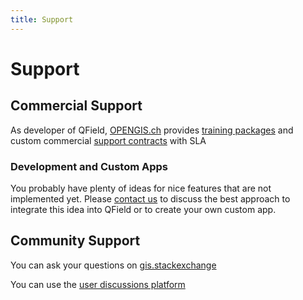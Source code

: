 ```yaml
---
title: Support
---
```


# Support

## Commercial Support

As developer of QField, [OPENGIS.ch](https://www.opengis.ch/#features)
provides [training packages](https://www.opengis.ch/qfield-training/)
and custom commercial [support contracts](https://www.opengis.ch/qgis-support/) with SLA

### Development and Custom Apps

You probably have plenty of ideas for nice features that are not
implemented yet. Please [contact us](https://www.opengis.ch/#contact) to
discuss the best approach to integrate this idea into QField or to
create your own custom app.

## Community Support

You can ask your questions on
[gis.stackexchange](http://gis.stackexchange.com/questions/tagged/qfield?sort=newest)

You can use the [user discussions platform](https://github.com/opengisch/qfield/discussions)
